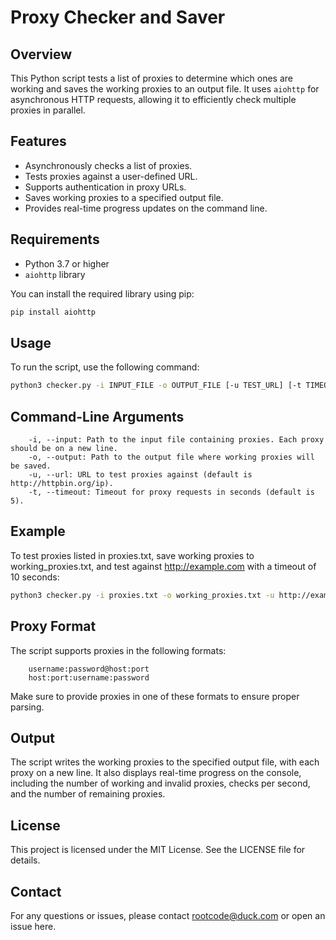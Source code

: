 # Proxy Checker and Saver

## Overview

This Python script tests a list of proxies to determine which ones are working and saves the working proxies to an output file. It uses `aiohttp` for asynchronous HTTP requests, allowing it to efficiently check multiple proxies in parallel.

## Features

- Asynchronously checks a list of proxies.
- Tests proxies against a user-defined URL.
- Supports authentication in proxy URLs.
- Saves working proxies to a specified output file.
- Provides real-time progress updates on the command line.

## Requirements

- Python 3.7 or higher
- `aiohttp` library

You can install the required library using pip:

```sh
pip install aiohttp
```

## Usage

To run the script, use the following command:

```sh
python3 checker.py -i INPUT_FILE -o OUTPUT_FILE [-u TEST_URL] [-t TIMEOUT]
```

## Command-Line Arguments
```
    -i, --input: Path to the input file containing proxies. Each proxy should be on a new line.
    -o, --output: Path to the output file where working proxies will be saved.
    -u, --url: URL to test proxies against (default is http://httpbin.org/ip).
    -t, --timeout: Timeout for proxy requests in seconds (default is 5).
```

## Example

To test proxies listed in proxies.txt, save working proxies to working_proxies.txt, and test against http://example.com with a timeout of 10 seconds:

```sh
python3 checker.py -i proxies.txt -o working_proxies.txt -u http://example.com -t 10
```

## Proxy Format

The script supports proxies in the following formats:

```
    username:password@host:port
    host:port:username:password
```

Make sure to provide proxies in one of these formats to ensure proper parsing.

## Output

The script writes the working proxies to the specified output file, with each proxy on a new line. It also displays real-time progress on the console, including the number of working and invalid proxies, checks per second, and the number of remaining proxies.

## License

This project is licensed under the MIT License. See the LICENSE file for details.
## Contact

For any questions or issues, please contact rootcode@duck.com or open an issue here.
